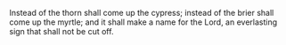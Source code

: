 Instead of the thorn shall come up the cypress; instead of the brier shall come up the myrtle; and it shall make a name for the Lord, an everlasting sign that shall not be cut off.
